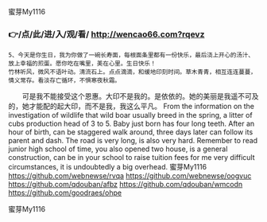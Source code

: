 
蜜芽My1116




### 👉/点/此/进/入/观/看/ http://wencao66.com?rqevz




	5、今天是你生日，我为你做了一碗长寿面，每根面条里都有一份快乐，最后浇上开心的汤汁、放上幸福的煎蛋。愿你吃在嘴里，美在心里。生日快乐！
	竹林听风，微风不语叶动。清流石上。点点滴滴，和缓地印刻时间。草木青青，相互连连蔓蔓，情义常存。看淡存亡循环，不惧寒夜秋霜。
　　可是我不能接受这个恩惠。大印不是我的。是依依的。她的美丽是我遥不可及的，她才能配的起大印，而不是我，我这么平凡。
From the information on the investigation of wildlife that wild boar usually breed in the spring, a litter of cubs production head of 3 to 5.
Baby just born has four long teeth.
After an hour of birth, can be staggered walk around, three days later can follow its parent and dash.
The road is very long, is also very hard.
Remember to read junior high school of time, you also opened two house, is a general construction, can be in your school to raise tuition fees for me very difficult circumstances, it is undoubtedly a big overhead.
蜜芽My1116 https://github.com/webnewse/rvqa
https://github.com/webnewse/oogvuc
https://github.com/qdouban/afbz
https://github.com/qdouban/wmcodn
https://github.com/goodraes/ohpe





蜜芽My1116
